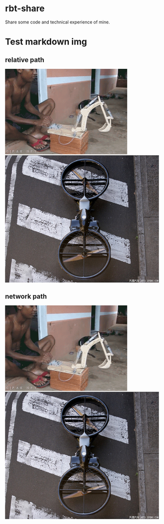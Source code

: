 # rbt-share
Share some code and technical experience of mine.

# Test markdown img

## relative path
![Alt text](public/image/syringe-excavator.gif)
![Alt text](public/image/flying-moto.png)

## network path
![Alt text](https://raw.githubusercontent.com/RobotYang123/rbt-share/master/public/image/syringe-excavator.gif)
![Alt text](https://raw.githubusercontent.com/RobotYang123/rbt-share/master/public/image/flying-moto.png)
